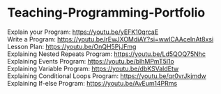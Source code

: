 # Teaching-Programming-Portfolio
Explain your Program: https://youtu.be/yEFK10qrcaE <br>
Write a Program: https://youtu.be/rEwJXOMdiAY?si=wwICAAceInAt8xsi <br>
Lesson Plan: https://youtu.be/OnQH5PjJFmg <br>
Explaining Nested Repeats Program: https://youtu.be/Ld5QOQ75Nhc <br>
Explaining Events Program: https://youtu.be/blhMPmT5l1o <br>
Explaining Variable Program: https://youtu.be/dbKSValdEtw <br>
Explaining Conditional Loops Program: https://youtu.be/qr0vrJkjmdw <br>
Explaining If-else Program: https://youtu.be/AvEum14PRms <br>
